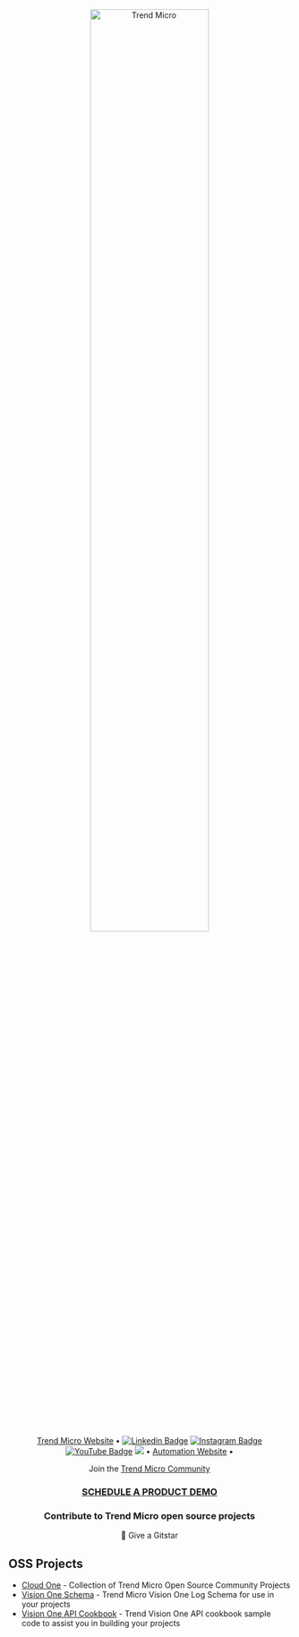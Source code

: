 <div align="center"><img width="65%" height="65%" src="hhttps://www.trendmicro.com/content/dam/trendmicro/global/en/core/images/logos/tm-logo-red-white-t.svg" alt="Trend Micro"></div>

<p align="center">
  <a href="https://www.trendmicro.com"> Trend Micro Website</a> •
  <a href="https://www.linkedin.com/company/trend-micro/"><img src="https://img.shields.io/badge/trendmicro-mycompany/?style=flat-square&logo=Linkedin&logoColor=white&link=https://www.linkedin.com/company/trend-micro/" alt="Linkedin Badge" ></a>
  <a href="https://www.instagram.com/trendmicro/"><img src="https://img.shields.io/badge/trendmicro-purple?style=flat-square&logo=instagram&logoColor=white&link=https://www.instagram.com/trendmicro/" alt="Instagram Badge" ></a>
  <a href="https://www.youtube.com/@trendmicro"><img src="https://img.shields.io/badge/-trendmicro-darkred?style=flat-square&logo=youtube&logoColor=white&link=https://www.youtube.com/@trendmicro" alt="YouTube Badge" ></a>
  <a href="https://twitter.com/intent/follow?screen_name=TrendMicro&tw_p=followbutton"><img src="https://img.shields.io/twitter/follow/TrendMicro?label=%40TrendMicro&style=social"></a>
  •
   <a href="https://automation.trendmicro.com"> Automation Website</a> •
</p>

<p align="center">
    Join the <a href="https://success.trendmicro.com/forum/s/">Trend Micro Community</a>
<br/>
</p>

<h3 align="center"><a href="https://www.trendmicro.com/trial"> SCHEDULE A PRODUCT DEMO</a></h3>

<h3 align="center">Contribute to Trend Micro open source projects</h3>
<p align="center">🌟 Give a Gitstar </p>

## OSS Projects
- [Cloud One](https://github.com/trendmicro/cloudone-community) - Collection of Trend Micro Open Source Community Projects <br>
- [Vision One Schema](https://github.com/trendmicro/tm-v1-schema)  - Trend Micro Vision One Log Schema for use in your projects <br>
- [Vision One API Cookbook](https://github.com/trendmicro/tm-v1-api-cookbook) - Trend Vision One API cookbook sample code to assist you in building your projects <br>
